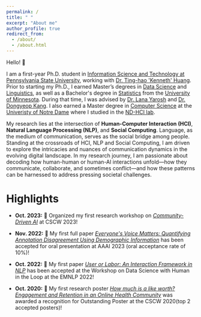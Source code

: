 ```yaml
---
permalink: /
title: " "
excerpt: "About me"
author_profile: true
redirect_from: 
  - /about/
  - /about.html
---
```



Hello! 👋<br/>

I am a first-year Ph.D. student in [Information Science and Technology at Pennsylvania State University](https://ist.psu.edu), working with [Dr. Ting-hao 'Kenneth' Huang](https://crowd.ist.psu.edu). Prior to starting my Ph.D., I earned Master’s degrees in [Data Science](https://cse.umn.edu/datascience) and [Linguistics](https://cla.umn.edu/linguistics), as well as a Bachelor's degree in [Statistics](https://cla.umn.edu/statistics) from the [University of Minnesota](https://twin-cities.umn.edu/). During that time, I was advised by [Dr. Lana Yarosh](https://lanayarosh.com/) and [Dr. Dongyeop Kang](https://dykang.github.io/).  I also earned a Master degree in [Computer Science](https://cse.nd.edu) at the [Univeristy of Notre Dame](https://www.nd.edu) where I studied in the [ND-HCI lab](https://hci.nd.edu). 

My research lies at the intersection of <b>Human-Computer Interaction (HCI)</b>, <b>Natural Language Processing (NLP)</b>, and <b>Social Computing</b>. Language, as the medium of communication, serves as the social bridge among people. Standing at the crossroads of HCI, NLP and Social Computing, I am driven to explore the intricacies and nuances of communication dynamics in the evolving digital landscape. In my research journey, I am passionate about decoding how human-human or human-AI interactions unfold—how they communicate, collaborate, and sometimes conflict—and how these patterns can be harnessed to address pressing societal challenges.





Highlights
======

* **Oct. 2023:** 🌟 Organized my first research workshop on [*Community-Driven AI*](https://sites.google.com/nd.edu/community-ai-cscw-2023/home?authuser=0) at CSCW 2023!

* **Nov. 2022:** 🎉 My first full paper [*Everyone's Voice Matters: Quantifying Annotation Disagreement Using Demographic Information*](https://arxiv.org/pdf/2301.05036v1.pdf) has been accepted for oral presentation at AAAI 2023 (oral acceptance rate of 10%)! <br/>

* **Oct. 2022:** 🎉 My first paper [*User or Labor: An Interaction Framework in NLP*](https://arxiv.org/abs/2211.01553) has been accepted at the Workshop on Data Science with Human in the Loop at the EMNLP 2022!<br/>


* **Oct. 2020:** 🥇 My first research poster [*How much is a like worth? Engagement and Retention in an Online Health Community*](https://dl.acm.org/doi/abs/10.1145/3406865.3418320) was awarded a recognition for Outstanding Poster at the CSCW 2020(top 2 accepted posters)!  <br/>

